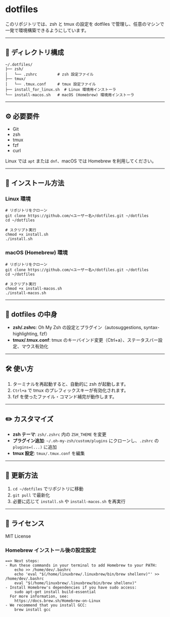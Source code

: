 # dotfiles

このリポジトリでは、zsh と tmux の設定を dotfiles で管理し、任意のマシンで一発で環境構築できるようにしています。

---

## 📁 ディレクトリ構成

    ~/.dotfiles/
    ├── zsh/
    │   └── .zshrc         # zsh 設定ファイル
    ├── tmux/
    │   └── .tmux.conf     # tmux 設定ファイル
    ├── install_for_linux.sh  # Linux 環境用インストーラ
    └── install-macos.sh   # macOS (Homebrew) 環境用インストーラ

---

## ⚙️ 必要要件

- Git  
- zsh  
- tmux  
- fzf  
- curl  

Linux では `apt` または `dnf`、macOS では Homebrew を利用してください。

---

## 🚀 インストール方法

### Linux 環境

    # リポジトリをクローン
    git clone https://github.com/<ユーザー名>/dotfiles.git ~/dotfiles
    cd ~/dotfiles

    # スクリプト実行
    chmod +x install.sh
    ./install.sh

### macOS (Homebrew) 環境

    # リポジトリをクローン
    git clone https://github.com/<ユーザー名>/dotfiles.git ~/dotfiles
    cd ~/dotfiles

    # スクリプト実行
    chmod +x install-macos.sh
    ./install-macos.sh

---

## 🔗 dotfiles の中身

- **zsh/.zshrc**: Oh My Zsh の設定とプラグイン（autosuggestions, syntax-highlighting, fzf）  
- **tmux/.tmux.conf**: tmux のキーバインド変更（Ctrl+a）、ステータスバー設定、マウス有効化  

---

## 🛠️ 使い方

1. ターミナルを再起動すると、自動的に zsh が起動します。  
2. `Ctrl+a` で tmux のプレフィックスキーが有効化されます。  
3. fzf を使ったファイル・コマンド補完が動作します。  

---

## ✏️ カスタマイズ

- **zsh テーマ**: `zsh/.zshrc` 内の `ZSH_THEME` を変更  
- **プラグイン追加**: `~/.oh-my-zsh/custom/plugins` にクローンし、`.zshrc` の `plugins=(...)` に追加  
- **tmux 設定**: `tmux/.tmux.conf` を編集  

---

## 🔄 更新方法

1. `cd ~/dotfiles` でリポジトリに移動  
2. `git pull` で最新化  
3. 必要に応じて `install.sh` や `install-macos.sh` を再実行  

---

## 📄 ライセンス

MIT License


### Homebrew インストール後の設定設定

```plain
==> Next steps:
- Run these commands in your terminal to add Homebrew to your PATH:
    echo >> /home/dev/.bashrc
    echo 'eval "$(/home/linuxbrew/.linuxbrew/bin/brew shellenv)"' >> /home/dev/.bashrc
    eval "$(/home/linuxbrew/.linuxbrew/bin/brew shellenv)"
- Install Homebrew's dependencies if you have sudo access:
    sudo apt-get install build-essential
  For more information, see:
    https://docs.brew.sh/Homebrew-on-Linux
- We recommend that you install GCC:
    brew install gcc
```
